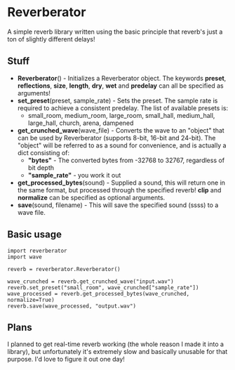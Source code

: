 # Reverberator

A simple reverb library written using the basic principle that reverb's just a ton of slightly different delays!

## Stuff
* **Reverberator**() - Initializes a Reverberator object. The keywords **preset**, **reflections**, **size**, **length**, **dry**, **wet** and **predelay** can all be specified as arguments!
* **set_preset**(preset, sample_rate) - Sets the preset. The sample rate is required to achieve a consistent predelay. The list of available presets is:
    * small_room, medium_room, large_room, small_hall, medium_hall, large_hall, church, arena, dampened
* **get_crunched_wave**(wave_file) - Converts the wave to an "object" that can be used by Reverberator (supports 8-bit, 16-bit and 24-bit). The "object" will be referred to as a sound for convenience, and is actually a dict consisting of:
    * **"bytes"** - The converted bytes from -32768 to 32767, regardless of bit depth
    * **"sample_rate"** - you work it out
* **get_processed_bytes**(sound) - Supplied a sound, this will return one in the same format, but processed through the specified reverb! **clip** and **normalize** can be specified as optional arguments.
* **save**(sound, filename) - This will save the specified sound (ssss) to a wave file.

## Basic usage

```
import reverberator
import wave

reverb = reverberator.Reverberator()

wave_crunched = reverb.get_crunched_wave("input.wav")
reverb.set_preset("small_room", wave_crunched["sample_rate"])
wave_processed = reverb.get_processed_bytes(wave_crunched, normalize=True)
reverb.save(wave_processed, "output.wav")
```

## Plans

I planned to get real-time reverb working (the whole reason I made it into a library), but unfortunately it's extremely slow and basically unusable for that purpose. I'd love to figure it out one day!